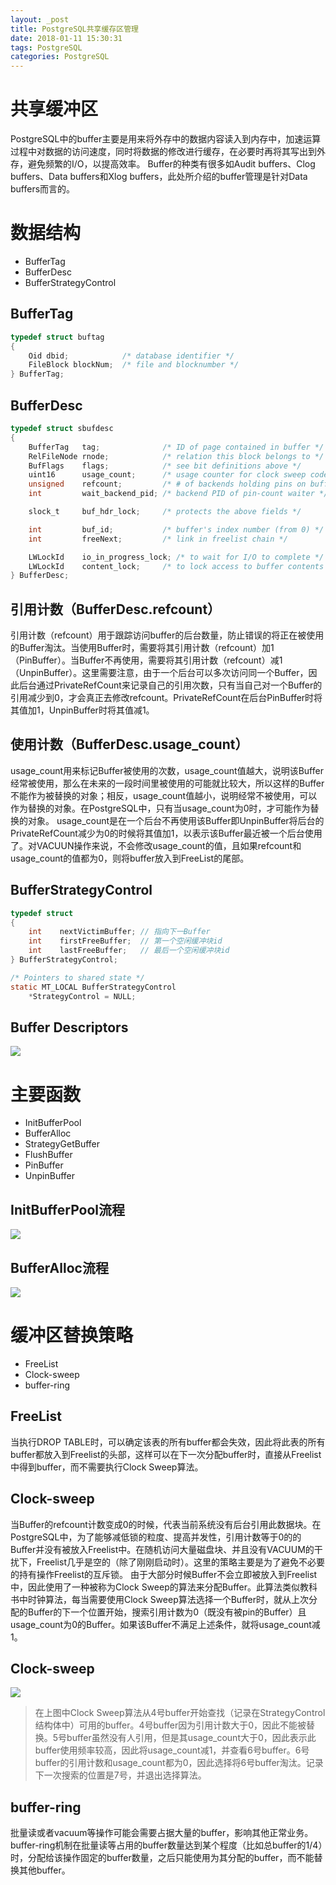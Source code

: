 ```yaml
---
layout: _post
title: PostgreSQL共享缓存区管理
date: 2018-01-11 15:30:31
tags: PostgreSQL
categories: PostgreSQL
---
```


# 共享缓冲区
PostgreSQL中的buffer主要是用来将外存中的数据内容读入到内存中，加速运算过程中对数据的访问速度，同时将数据的修改进行缓存，在必要时再将其写出到外存，避免频繁的I/O，以提高效率。
Buffer的种类有很多如Audit buffers、Clog buffers、Data buffers和Xlog buffers，此处所介绍的buffer管理是针对Data buffers而言的。

# 数据结构
- BufferTag
- BufferDesc
- BufferStrategyControl

## BufferTag
```c
typedef struct buftag
{
    Oid dbid;            /* database identifier */
    FileBlock blockNum;  /* file and blocknumber */
} BufferTag;
```

## BufferDesc
```c
typedef struct sbufdesc
{
    BufferTag   tag;              /* ID of page contained in buffer */
    RelFileNode rnode;            /* relation this block belongs to */
    BufFlags    flags;            /* see bit definitions above */
    uint16      usage_count;      /* usage counter for clock sweep code */
    unsigned    refcount;         /* # of backends holding pins on buffer */
    int         wait_backend_pid; /* backend PID of pin-count waiter */

    slock_t     buf_hdr_lock;     /* protects the above fields */

    int         buf_id;           /* buffer's index number (from 0) */
    int         freeNext;         /* link in freelist chain */

    LWLockId    io_in_progress_lock; /* to wait for I/O to complete */
    LWLockId    content_lock;     /* to lock access to buffer contents */
} BufferDesc;
```

## 引用计数（BufferDesc.refcount）
引用计数（refcount）用于跟踪访问buffer的后台数量，防止错误的将正在被使用的Buffer淘汰。当使用Buffer时，需要将其引用计数（refcount）加1（PinBuffer）。当Buffer不再使用，需要将其引用计数（refcount）减1（UnpinBuffer）。这里需要注意，由于一个后台可以多次访问同一个Buffer，因此后台通过PrivateRefCount来记录自己的引用次数，只有当自己对一个Buffer的引用减少到0，才会真正去修改refcount。PrivateRefCount在后台PinBuffer时将其值加1，UnpinBuffer时将其值减1。

## 使用计数（BufferDesc.usage_count）
usage_count用来标记Buffer被使用的次数，usage_count值越大，说明该Buffer经常被使用，那么在未来的一段时间里被使用的可能就比较大，所以这样的Buffer不能作为被替换的对象；相反，usage_count值越小，说明经常不被使用，可以作为替换的对象。在PostgreSQL中，只有当usage_count为0时，才可能作为替换的对象。
usage_count是在一个后台不再使用该Buffer即UnpinBuffer将后台的PrivateRefCount减少为0的时候将其值加1，以表示该Buffer最近被一个后台使用了。对VACUUN操作来说，不会修改usage_count的值，且如果refcount和usage_count的值都为0，则将buffer放入到FreeList的尾部。

## BufferStrategyControl
```c
typedef struct
{
    int    nextVictimBuffer; // 指向下一Buffer
    int    firstFreeBuffer;  // 第一个空闲缓冲块id
    int    lastFreeBuffer;   // 最后一个空闲缓冲块id
} BufferStrategyControl;

/* Pointers to shared state */
static MT_LOCAL BufferStrategyControl
	*StrategyControl = NULL;
```

## Buffer Descriptors
![](/img/BufferDescriptor.png)


# 主要函数
- InitBufferPool
- BufferAlloc
- StrategyGetBuffer
- FlushBuffer
- PinBuffer
- UnpinBuffer

## InitBufferPool流程
![](/img/InitBufferPool.svg)

## BufferAlloc流程
![](/img/BufferAlloc.svg)

# 缓冲区替换策略
- FreeList
- Clock-sweep
- buffer-ring

## FreeList
当执行DROP TABLE时，可以确定该表的所有buffer都会失效，因此将此表的所有buffer都放入到Freelist的头部，这样可以在下一次分配buffer时，直接从Freelist中得到buffer，而不需要执行Clock Sweep算法。

## Clock-sweep
当Buffer的refcount计数变成0的时候，代表当前系统没有后台引用此数据块。在PostgreSQL中，为了能够减低锁的粒度、提高并发性，引用计数等于0的的Buffer并没有被放入Freelist中。在随机访问大量磁盘块、并且没有VACUUM的干扰下，Freelist几乎是空的（除了刚刚启动时）。这里的策略主要是为了避免不必要的持有操作Freelist的互斥锁。
由于大部分时候Buffer不会立即被放入到Freelist中，因此使用了一种被称为Clock Sweep的算法来分配Buffer。此算法类似教科书中时钟算法，每当需要使用Clock Sweep算法选择一个Buffer时，就从上次分配的Buffer的下一个位置开始，搜索引用计数为0（既没有被pin的Buffer）且usage_count为0的Buffer。如果该Buffer不满足上述条件，就将usage_count减1。

## Clock-sweep
![](/img/Clock-sweep.png)
> 在上图中Clock Sweep算法从4号buffer开始查找（记录在StrategyControl结构体中）可用的buffer。4号buffer因为引用计数大于0，因此不能被替换。5号buffer虽然没有人引用，但是其usage_count大于0，因此表示此buffer使用频率较高，因此将usage_count减1，并查看6号buffer。6号buffer的引用计数和usage_count都为0，因此选择将6号buffer淘汰。记录下一次搜索的位置是7号，并退出选择算法。

## buffer-ring
批量读或者vacuum等操作可能会需要占据大量的buffer，影响其他正常业务。buffer-ring机制在批量读等占用的buffer数量达到某个程度（比如总buffer的1/4）时，分配给该操作固定的buffer数量，之后只能使用为其分配的buffer，而不能替换其他buffer。
